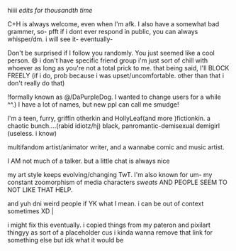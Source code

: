 hiiii
*edits for thousandth time*

C+H is always welcome, even when I'm afk.
I also have a somewhat bad grammer, so- pfft
if i dont ever respond in public, you can always whisper/dm. i will see it- eventually-

Don't be surprised if I follow you randomly. You just seemed like a cool person. 😄 i don't have specific friend group i'm just sort of chill with whoever as long as you're not a total prick to me. that being said, I'll BLOCK FREELY (if i do, prob because i was upset/uncomfortable. other than that i don't really do that)

!formally known as @/DaPurpleDog. I wanted to change users for a while ^^.) I have a lot of names, but new ppl can call me smudge! 

I'm a teen, furry, griffin otherkin and HollyLeaf(and more )fictionkin. a chaotic bunch....(rabid idiotz/hj)
black, panromantic-demisexual demigirl (useless. i know)

multifandom artist/animator writer, and a wannabe comic and music artist. 

I AM not much of a talker. but a little chat is always nice

my art style keeps evolving/changing TwT. I'm also known for um- my constant zoomorphism of media characters *sweats* AND PEOPLE SEEM TO NOT LIKE THAT HELP. 

and yuh dni weird people if YK what I mean. i can be out of context sometimes XD |

i might fix this eventually. i copied things from
my pateron and pixilart thingyy as sort of a placeholder 
cus i kinda wanna remove 
that link for something else but idk what 
it would be 
